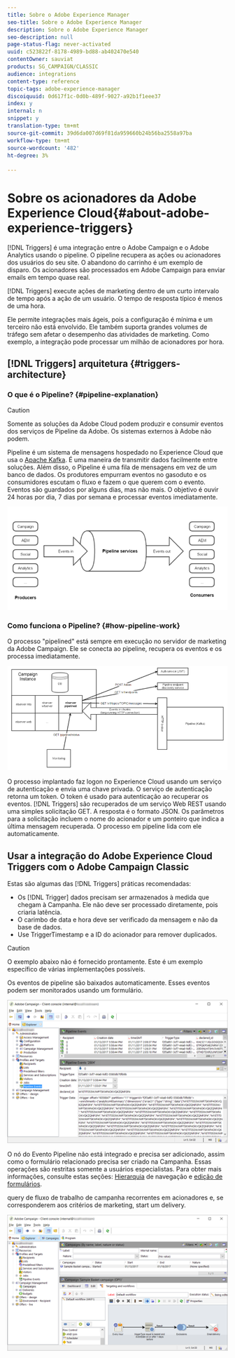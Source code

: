 ```yaml
---
title: Sobre o Adobe Experience Manager
seo-title: Sobre o Adobe Experience Manager
description: Sobre o Adobe Experience Manager
seo-description: null
page-status-flag: never-activated
uuid: c523822f-8178-4989-bd88-ab402470e540
contentOwner: sauviat
products: SG_CAMPAIGN/CLASSIC
audience: integrations
content-type: reference
topic-tags: adobe-experience-manager
discoiquuid: 0d617f1c-0d0b-489f-9027-a92b1f1eee37
index: y
internal: n
snippet: y
translation-type: tm+mt
source-git-commit: 39d6da007d69f81da959660b24b56ba2558a97ba
workflow-type: tm+mt
source-wordcount: '482'
ht-degree: 3%

---
```



# Sobre os acionadores da Adobe Experience Cloud{#about-adobe-experience-triggers}

[!DNL Triggers] é uma integração entre o Adobe Campaign e o Adobe Analytics usando o pipeline. O pipeline recupera as ações ou acionadores dos usuários do seu site. O abandono do carrinho é um exemplo de disparo. Os acionadores são processados em Adobe Campaign para enviar emails em tempo quase real.

[!DNL Triggers] execute ações de marketing dentro de um curto intervalo de tempo após a ação de um usuário. O tempo de resposta típico é menos de uma hora.

Ele permite integrações mais ágeis, pois a configuração é mínima e um terceiro não está envolvido.
Ele também suporta grandes volumes de tráfego sem afetar o desempenho das atividades de marketing. Como exemplo, a integração pode processar um milhão de acionadores por hora.

## [!DNL Triggers] arquitetura {#triggers-architecture}

### O que é o Pipeline? {#pipeline-explanation}

>[!CAUTION]
>
>Somente as soluções da Adobe Cloud podem produzir e consumir eventos dos serviços de Pipeline da Adobe. Os sistemas externos à Adobe não podem.

Pipeline é um sistema de mensagens hospedado no Experience Cloud que usa o [Apache Kafka](http://kafka.apache.org/). É uma maneira de transmitir dados facilmente entre soluções. Além disso, o Pipeline é uma fila de mensagens em vez de um banco de dados. Os produtores empurram eventos no gasoduto e os consumidores escutam o fluxo e fazem o que querem com o evento. Eventos são guardados por alguns dias, mas não mais. O objetivo é ouvir 24 horas por dia, 7 dias por semana e processar eventos imediatamente.

![](assets/triggers_1.png)

### Como funciona o Pipeline? {#how-pipeline-work}

O processo &quot;pipelined&quot; está sempre em execução no servidor de marketing da Adobe Campaign. Ele se conecta ao pipeline, recupera os eventos e os processa imediatamente.

![](assets/triggers_2.png)

O processo implantado faz logon no Experience Cloud usando um serviço de autenticação e envia uma chave privada. O serviço de autenticação retorna um token. O token é usado para autenticação ao recuperar os eventos. [!DNL Triggers] são recuperados de um serviço Web REST usando uma simples solicitação GET. A resposta é o formato JSON. Os parâmetros para a solicitação incluem o nome do acionador e um ponteiro que indica a última mensagem recuperada. O processo em pipeline lida com ele automaticamente.

## Usar a integração do Adobe Experience Cloud Triggers com o Adobe Campaign Classic

Estas são algumas das [!DNL Triggers] práticas recomendadas:

* Os [!DNL Trigger] dados precisam ser armazenados à medida que chegam à Campanha. Ele não deve ser processado diretamente, pois criaria latência.
* O carimbo de data e hora deve ser verificado da mensagem e não da base de dados.
* Use TriggerTimestamp e a ID do acionador para remover duplicados.

>[!CAUTION]
>
>O exemplo abaixo não é fornecido prontamente. Este é um exemplo específico de várias implementações possíveis.

Os eventos de pipeline são baixados automaticamente. Esses eventos podem ser monitorados usando um formulário.

![](assets/triggers_3.png)

O nó do Evento Pipeline não está integrado e precisa ser adicionado, assim como o formulário relacionado precisa ser criado na Campanha. Essas operações são restritas somente a usuários especialistas. Para obter mais informações, consulte estas seções: [Hierarquia](../../configuration/using/about-navigation-hierarchy.md) de navegação e [edição de formulários](../../configuration/using/editing-forms.md).

query de fluxo de trabalho de campanha recorrentes em acionadores e, se corresponderem aos critérios de marketing, start um delivery.

![](assets/triggers_4.png)
